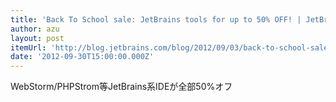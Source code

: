 ```yaml
---
title: 'Back To School sale: JetBrains tools for up to 50% OFF! | JetBrains Company Blog'
author: azu
layout: post
itemUrl: 'http://blog.jetbrains.com/blog/2012/09/03/back-to-school-sale-jetbrains-tools-for-up-to-50-off/'
date: '2012-09-30T15:00:00.000Z'
---
```

WebStorm/PHPStrom等JetBrains系IDEが全部50%オフ
